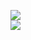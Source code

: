 [![](https://img.shields.io/badge/Made%20With-Github%20Spray-lightgrey.svg?style=for-the-badge&logo=github)](https://github.com/Annihil/github-spray#6736)  
[![](https://i.imgur.com/2DrTn0Z.gif)](https://github.com/Annihil/github-spray)